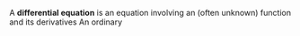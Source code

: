 A **differential equation** is  an equation involving an (often unknown) function and its derivatives
An ordinary 